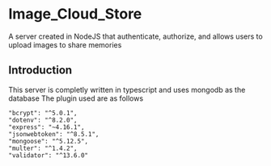 # Image_Cloud_Store
A server created in NodeJS that authenticate, authorize, and allows users to upload images to share memories

## Introduction
This server is completly written in typescript and uses mongodb as the database
The plugin used are as follows

    "bcrypt": "^5.0.1",
    "dotenv": "^8.2.0",
    "express": "~4.16.1",
    "jsonwebtoken": "^8.5.1",
    "mongoose": "^5.12.5",
    "multer": "^1.4.2",
    "validator": "^13.6.0"

